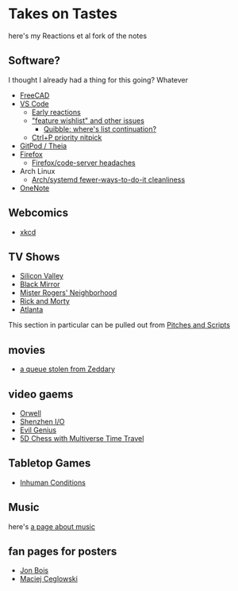 # Takes on Tastes

here's my Reactions et al fork of the notes

## Software?

I thought I already had a thing for this going? Whatever

- [FreeCAD](8qd31-zdf39-6n98j-xjbst-v0cej)
- [VS Code](twnf2-qvg8h-cx95v-fr4mh-7m28f)
  - [Early reactions](ef70t-zvnhr-8faw2-p3fs5-5qwrd)
  - ["feature wishlist" and other issues](5dmqe-0kc7e-ab83f-6sxcx-c0wv1)
    - [Quibble: where's list continuation?](azyj3-2zmpm-prafy-bpgp5-8v4rj)
  - [Ctrl+P priority nitpick](5p74r-txwkg-tr97f-xcgpt-c2260)
- [GitPod / Theia](a0c3k-3zt2d-e59hb-6p83z-4tpm1)
- [Firefox](fc7r5-6kzqt-4p9pq-c1jvg-vs8m4)
  - [Firefox/code-server headaches](x32m1-bvqkq-rmapx-yjgbh-j97ra)
- Arch Linux
  - [Arch/systemd fewer-ways-to-do-it cleanliness](mq3cm-mv2mr-rwact-dsxpc-27sy6)
- [OneNote](e0pg7-a7nrs-gw9yb-zk11p-jgmg6)

## Webcomics

- [xkcd](6radt-zrn71-yp8w5-66429-nwa0k)

## TV Shows

- [Silicon Valley](8b0sf-2wyea-2na12-q1hd9-qznh8)
- [Black Mirror](t5v09-p4r0h-85avr-atjzz-661ch)
- [Mister Rogers' Neighborhood](6wdja-zm3pp-cj9z7-ksw2d-7gq07)
- [Rick and Morty](r4vkg-pfs04-018af-fv28j-erht5)
- [Atlanta](0xdyw-a4ted-98aq6-jc66b-3a8gq)

This section in particular can be pulled out from [Pitches and Scripts](pabtd-y2p8v-819qr-eqxng-5d98k)

## movies

- [a queue stolen from Zeddary](g8f0r-grnvh-mc9g8-sx5mw-gwf86)

## video gaems

- [Orwell](gz2b6-cb77n-0ha1c-h564y-w8wv8)
- [Shenzhen I/O](5cqgn-n07wk-tgak7-nz0w5-bv60f)
- [Evil Genius](ywq64-c5fc4-m895s-by0xs-j10jk)
- [5D Chess with Multiverse Time Travel](dztzn-p29kd-aq8w5-peh93-k0hw7)

## Tabletop Games

- [Inhuman Conditions](aqbpy-mbeg9-a4an0-82jtj-5040j)

## Music

here's [a page about music](6thy4-k84c7-zs8jr-zsysz-ej8mt)

## fan pages for posters

- [Jon Bois](b024e-p7m7z-w28zs-nhxd5-b6a8v)
- [Maciej Ceglowski](43b2g-fmh4f-m1879-79c4k-zam9f)
